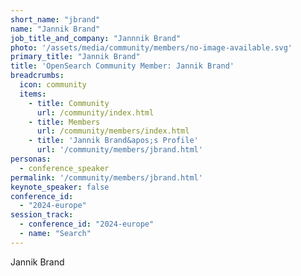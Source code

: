 ```yaml
---
short_name: "jbrand"
name: "Jannik Brand"
job_title_and_company: "Jannnik Brand"
photo: '/assets/media/community/members/no-image-available.svg'
primary_title: "Jannik Brand"
title: 'OpenSearch Community Member: Jannik Brand'
breadcrumbs:
  icon: community
  items:
    - title: Community
      url: /community/index.html
    - title: Members
      url: /community/members/index.html
    - title: 'Jannik Brand&apos;s Profile'
      url: '/community/members/jbrand.html'
personas:
  - conference_speaker
permalink: '/community/members/jbrand.html'
keynote_speaker: false
conference_id: 
  - "2024-europe"
session_track: 
  - conference_id: "2024-europe"
  - name: "Search"
---
```


Jannik Brand